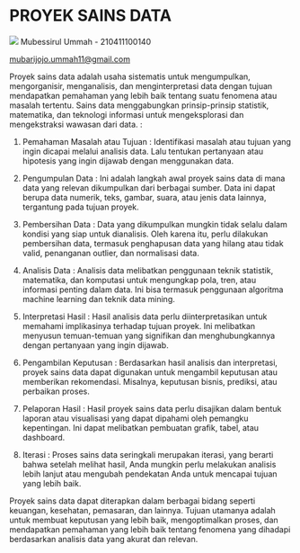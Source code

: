 # PROYEK SAINS DATA
<img src='F2 (3).JPG'></img>
Mubessirul Ummah - 210411100140

mubarijojo.ummah11@gmail.com

Proyek sains data adalah usaha sistematis untuk mengumpulkan, mengorganisir, menganalisis, dan menginterpretasi data dengan tujuan mendapatkan pemahaman yang lebih baik tentang suatu fenomena atau masalah tertentu. Sains data menggabungkan prinsip-prinsip statistik, matematika, dan teknologi informasi untuk mengeksplorasi dan mengekstraksi wawasan dari data. :

1. Pemahaman Masalah atau Tujuan : Identifikasi masalah atau tujuan yang ingin dicapai melalui analisis data. Lalu tentukan pertanyaan atau hipotesis yang ingin dijawab dengan menggunakan data.

2. Pengumpulan Data : Ini adalah langkah awal proyek sains data di mana data yang relevan dikumpulkan dari berbagai sumber. Data ini dapat berupa data numerik, teks, gambar, suara, atau jenis data lainnya, tergantung pada tujuan proyek.

3. Pembersihan Data : Data yang dikumpulkan mungkin tidak selalu dalam kondisi yang siap untuk dianalisis. Oleh karena itu, perlu dilakukan pembersihan data, termasuk penghapusan data yang hilang atau tidak valid, penanganan outlier, dan normalisasi data.

4. Analisis Data : Analisis data melibatkan penggunaan teknik statistik, matematika, dan komputasi untuk mengungkap pola, tren, atau informasi penting dalam data. Ini bisa termasuk penggunaan algoritma machine learning dan teknik data mining.

5. Interpretasi Hasil : Hasil analisis data perlu diinterpretasikan untuk memahami implikasinya terhadap tujuan proyek. Ini melibatkan menyusun temuan-temuan yang signifikan dan menghubungkannya dengan pertanyaan yang ingin dijawab.

6. Pengambilan Keputusan : Berdasarkan hasil analisis dan interpretasi, proyek sains data dapat digunakan untuk mengambil keputusan atau memberikan rekomendasi. Misalnya, keputusan bisnis, prediksi, atau perbaikan proses.

7. Pelaporan Hasil : Hasil proyek sains data perlu disajikan dalam bentuk laporan atau visualisasi yang dapat dipahami oleh pemangku kepentingan. Ini dapat melibatkan pembuatan grafik, tabel, atau dashboard.

8. Iterasi : Proses sains data seringkali merupakan iterasi, yang berarti bahwa setelah melihat hasil, Anda mungkin perlu melakukan analisis lebih lanjut atau mengubah pendekatan Anda untuk mencapai tujuan yang lebih baik.

Proyek sains data dapat diterapkan dalam berbagai bidang seperti keuangan, kesehatan, pemasaran, dan lainnya. Tujuan utamanya adalah untuk membuat keputusan yang lebih baik, mengoptimalkan proses, dan mendapatkan pemahaman yang lebih baik tentang fenomena yang dihadapi berdasarkan analisis data yang akurat dan relevan.

```{tableofcontents}
```

